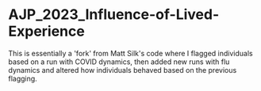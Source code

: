# AJP_2023_Influence-of-Lived-Experience
This is essentially a 'fork' from Matt Silk's code where I flagged individuals based on a run with COVID dynamics, then added new runs with flu dynamics and altered how individuals behaved based on the previous flagging.
